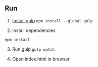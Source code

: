 


## Run

1. [Install gulp](https://github.com/gulpjs/gulp/blob/master/docs/getting-started.md)
`npm install --global gulp`

2. Install dependencies

`npm install`

3. Run gulp
`gulp watch`

4. Open index.html in browser
